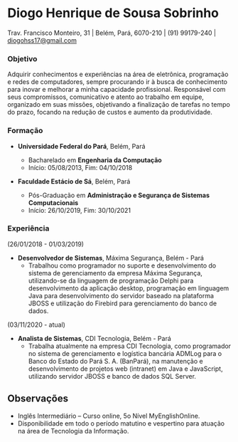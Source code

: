 # Diogo Henrique de Sousa Sobrinho

Trav. Francisco Monteiro, 31 | Belém, Pará, 6070-210 | (91) 99179-240 | diogohss17@gmail.com

### Objetivo

Adquirir conhecimentos e experiências na área de eletrônica, programação e redes de computadores, sempre procurando ir à busca de conhecimento para inovar e melhorar a minha capacidade profissional. Responsável com seus compromissos, comunicativo e atento ao trabalho em
equipe, organizado em suas missões, objetivando a finalização de tarefas no
tempo do prazo, focando na redução de custos e aumento da produtividade.

### Formação

- **Universidade Federal do Pará**, Belém, Pará
  - Bacharelado em **Engenharia da Computação**
  - Início: 05/08/2013, Fim: 04/10/2018

- **Faculdade Estácio de Sá**, Belém, Pará
  - Pós-Graduação em **Administração e Segurança de Sistemas Computacionais**
  - Início: 26/10/2019, Fim: 30/10/2021

### Experiência

(26/01/2018 - 01/03/2019)

- **Desenvolvedor de Sistemas**, Máxima Segurança, Belém - Pará
  - Trabalhou como programador no suporte e desenvolvimento do sistema
    de gerenciamento da empresa Máxima Segurança, utilizando-se da
    linguagem de programação Delphi para desenvolvimento da aplicação
    desktop, programação em linguagem Java para desenvolvimento do
    servidor baseado na plataforma JBOSS e utilização do Firebird para
    gerenciamento do banco de dados.

(03/11/2020 - atual)

- **Analista de Sistemas**, CDI Tecnologia, Belém - Pará
  - Trabalha atualmente na empresa CDI Tecnologia, como programador
    no sistema de gerenciamento e logística bancária ADMLog para o
    Banco do Estado do Pará S. A. (BanPará), na manutenção e
    desenvolvimento de projetos web (intranet) em Java e JavaScript,
    utilizando servidor JBOSS e banco de dados SQL Server.

## Observações

- Inglês Intermediário – Curso online, 5o Nível MyEnglishOnline.
- Disponibilidade em todo o período matutino e vespertino para atuação na
  área de Tecnologia da Informação.
